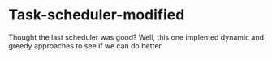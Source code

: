 # Task-scheduler-modified

Thought the last scheduler was good? Well, this one implented dynamic and greedy approaches to see if we can do better.
